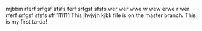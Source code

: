 mjbbm
rferf
srfgsf
sfsfs
ferf
srfgsf
sfsfs
wer
wer
wwe
w
wew
erwe
r
wer
rferf
srfgsf
sfsfs
sff
111111
This jhvjvjh
kjbk
file is on the master branch.
This is my first ta-da!
